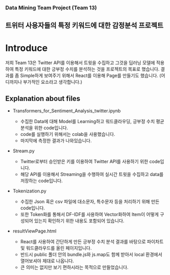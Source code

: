 ### Data Mining Team Project (Team 13)

## 트위터 사용자들의 특정 키워드에 대한 감정분석 프로젝트

# Introduce

저희 Team 13은 Twitter API를 이용해서 트윗을 수집하고 그것을 딥러닝 모델에 적용하여 특정 키워드에 대한 긍부정 수치를 분석하는 것을 프로젝트의 목표로 했습니다.
결과를 좀 Simple하게 보여주기 위해서 React를 이용해 Page를 만들기도 했습니다. (어디까지나 부가적인 요소라고 생각합니다.)

## Explanation about files

* Transformers_for_Sentiment_Analysis_twitter.ipynb
  - 수집한 Data에 대해 Model를 Learning하고 워드클라우딩, 긍부정 수치 평균 분석을 위한 code입니다.
  - code를 실행하기 위해서는 colab을 사용했습니다.
  - 마지막에 측정한 결과가 나와있습니다.

* Stream.py
  - Twitter로부터 승인받은 키를 이용하여 Twitter API를 사용하기 위한 code입니다.
  - 해당 API를 이용해서 Streaming을 수행하여 실시간 트윗을 수집하고 data를 저장하는 code입니다.

* Tokenization.py
  - 수집한 Json 혹은 csv 파일에 대소문자, 특수문자 등을 처리하기 위해 만든 code입니다.
  - 또한 Token화를 통해서 DF-IDF를 사용하여 Vector화하여 Item이 어떻게 구성되어 있는지 확인하기 위한 내용도 포함되어 있습니다.

* resultViewPage.html
  - React를 사용하여 간단하게 만든 긍부정 수치 분석 결과를 바탕으로 파이차트 및 워드클라우드를 올린 페이지입니다.
  - 반드시 public 폴더 안의 bundle.js와 js.map도 함께 받아서 local 환경에서 열어보셔야 제대로 나옵니다.
  - 큰 의미는 없지만 보기 편하시라는 목적으로 만들었습니다.

